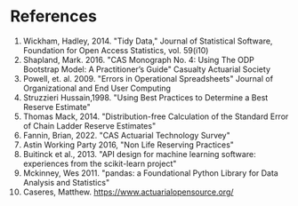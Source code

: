 # References
1. Wickham, Hadley, 2014. "Tidy Data," Journal of Statistical Software, Foundation for Open Access Statistics, vol. 59(i10)
2. Shapland, Mark. 2016. "CAS Monograph No. 4: Using The ODP Bootstrap Model: A Practitioner’s Guide" Casualty Actuarial Society
3. Powell, et. al. 2009. "Errors in Operational Spreadsheets" Journal of Organizational and End User Computing
4. Struzzieri Hussain,1998. "Using Best Practices to Determine a Best Reserve Estimate"
5. Thomas Mack, 2014. "Distribution-free Calculation of the Standard Error of Chain Ladder Reserve Estimates"
6. Fannin, Brian, 2022. "CAS Actuarial Technology Survey"
7. Astin Working Party 2016, "Non Life Reserving Practices"
8. Buitinck et al., 2013. "API design for machine learning software: experiences from the scikit-learn project"
9. Mckinney, Wes 2011. "pandas: a Foundational Python Library for Data Analysis and Statistics"
10. Caseres, Matthew. https://www.actuarialopensource.org/
